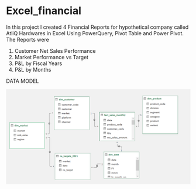 # Excel_financial

In this project I created 4 Financial Reports for hypothetical company called AtliQ Hardwares in Excel Using PowerQuery, Pivot Table and Power Pivot. The Reports were

1. Customer Net Sales Performance
2. Market Performance vs Target
3. P&L by Fiscal Years
4. P&L by Months

DATA MODEL 

![Reports](https://github.com/swarupmore/Excel_financial/blob/main/Resources/Data%20model%20business%20insights.png)
